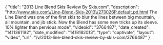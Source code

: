 {
    "title": "2013 Line Blend Skis Review By Skis.com",
    "description": "http:\/\/www.skis.com\/Line-Blend-Skis-2013\/273026P,default,pd.html  The Line Blend was one of the first skis to blur the lines between big mountain, all mountain, and jib stick. Now the Blend has some new tricks up its sleeve. 10% lighter than pervious mode",
    "videoid": "3766487",
    "date_created": "1411361192",
    "date_modified": "1418182013",
    "type": "captivate",
    "layout": "video",
    "url": "\/v\/2013-line-blend-skis-review-by-skis-com\/3766487"
}